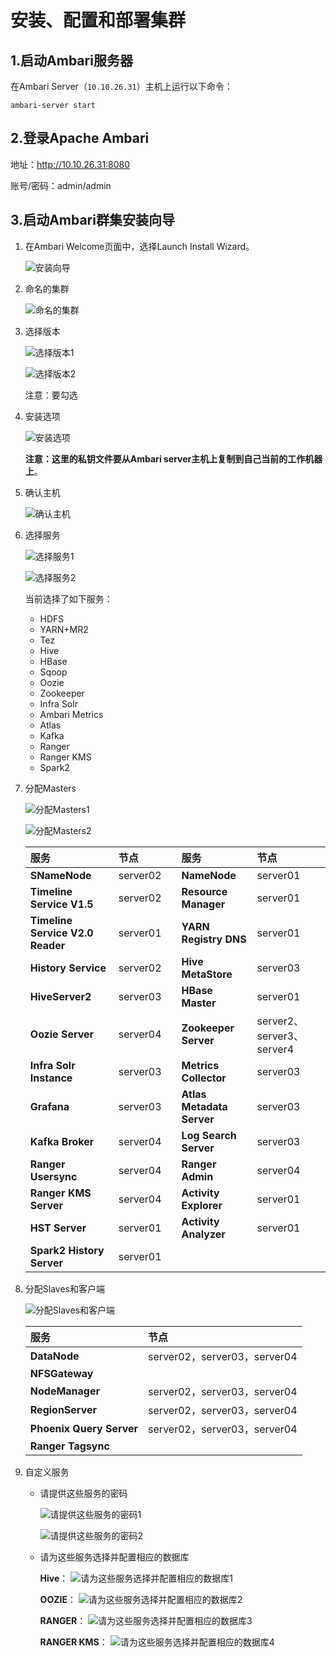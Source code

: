 安装、配置和部署集群
================================================================================
## 1.启动Ambari服务器
在Ambari Server（`10.10.26.31`）主机上运行以下命令：
```shell
ambari-server start
```

## 2.登录Apache Ambari
地址：http://10.10.26.31:8080 

账号/密码：admin/admin

## 3.启动Ambari群集安装向导
1. 在Ambari Welcome页面中，选择Launch Install Wizard。

    ![安装向导](img/1.png)

2. 命名的集群

    ![命名的集群](img/2.png)

3. 选择版本

    ![选择版本1](img/3.png)

    ![选择版本2](img/4.png)

    注意：要勾选

4. 安装选项

    ![安装选项](img/5.png)

    **注意：这里的私钥文件要从Ambari server主机上复制到自己当前的工作机器上**。

5. 确认主机

    ![确认主机](img/6.png)

6. 选择服务

    ![选择服务1](img/7.png)

    ![选择服务2](img/8.png)

    当前选择了如下服务：
    + HDFS
    + YARN+MR2
    + Tez
    + Hive
    + HBase
    + Sqoop
    + Oozie
    + Zookeeper
    + Infra Solr
    + Ambari Metrics
    + Atlas
    + Kafka
    + Ranger
    + Ranger KMS
    + Spark2

7. 分配Masters

    ![分配Masters1](img/9.png)

    ![分配Masters2](img/10.png)

    | 服务 | 节点 |  | 服务 | 节点 |
    |:---- |:---- |:---|:--- |:--- |
    | **SNameNode** | server02 |  | **NameNode** | server01 |
    | **Timeline Service V1.5** | server02 |  | **Resource Manager** | server01 |
    | **Timeline Service V2.0 Reader** | server01 |  | **YARN Registry DNS** | server01 |
    | **History Service** | server02 |  | **Hive MetaStore** | server03 |
    | **HiveServer2** | server03 |  | **HBase Master** | server01 |
    | **Oozie Server** | server04 |  | **Zookeeper Server** | server2、server3、server4 |
    | **Infra Solr Instance** | server03 |  | **Metrics Collector** | server03 |
    | **Grafana** | server03 |  | **Atlas Metadata Server** | server03 |
    | **Kafka Broker** | server04 |  | **Log Search Server** | server03 |
    | **Ranger Usersync** | server04 |  | **Ranger Admin** | server04 |
    | **Ranger KMS Server** | server04 |  | **Activity Explorer** | server01 |
    | **HST Server** | server01 |  | **Activity Analyzer** | server01 |
    | **Spark2 History Server** | server01 |  |  |  |


8. 分配Slaves和客户端

    ![分配Slaves和客户端](img/11.png)

    | 服务 | 节点 | 
    |:---- |:---- |
    | **DataNode** | server02，server03，server04 |
    | **NFSGateway** |  |
    | **NodeManager** | server02，server03，server04 |
    | **RegionServer** | server02，server03，server04 |
    | **Phoenix Query Server** | server02，server03，server04 |
    | **Ranger Tagsync** |  |



9. 自定义服务

    + 请提供这些服务的密码
        
        ![请提供这些服务的密码1](img/12.png)

        ![请提供这些服务的密码2](img/13.png)

    + 请为这些服务选择并配置相应的数据库

        **Hive**：
        ![请为这些服务选择并配置相应的数据库1](img/14.png)

        **OOZIE**：
        ![请为这些服务选择并配置相应的数据库2](img/15.png)

        **RANGER**：
        ![请为这些服务选择并配置相应的数据库3](img/16.png)

        **RANGER KMS**：
        ![请为这些服务选择并配置相应的数据库4](img/17.png)
        



    


    


